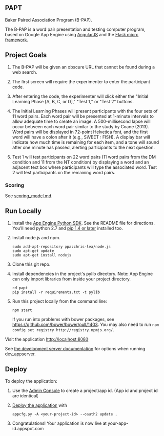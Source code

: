 ## PAPT

Baker Paired Association Program (B-PAP).

The B-PAP is a word pair presentation and testing computer program, based on
Google App Engine using [AngularJS](http://angularjs.org/) and the 
[Flask micro framework](http://flask.pocoo.org).

## Project Goals

1. The B-PAP will be given an obscure URL that cannot be found during a web search.  

2. The first screen will require the experimenter to enter the participant code.

3. After entering the code, the experimenter will click either the "Initial
Learning Phase [A, B, C, or D]," "Test 1," or "Test 2" buttons.  

4. The Initial Learning Phases will present participants with the four sets of
11 word pairs.  Each word pair will be presented at 1-minute intervals to allow
adequate time to create an image.  A 500-millisecond lapse will occur between
each word pair similar to the study by Coane (2013).  Word pairs will be
displayed in 72-point Helvetica font, and the first word will have a colon
after it (e.g., SWEET : FISH).  A display bar will indicate how much time is
remaining for each item, and a tone will sound after one minute has passed,
alerting participants to the next question.  

5. Test 1 will test participants on 22 word pairs (11 word pairs from the DM
condition and 11 from the NT condition) by displaying a word and an adjacent
text box where participants will type the associated word.  Test 2 will test
participants on the remaining word pairs. 

### Scoring

See [scoring_model.md](scoring_model.md).

## Run Locally
1. Install the [App Engine Python SDK](https://developers.google.com/appengine/downloads).
See the README file for directions. You'll need python 2.7 and [pip 1.4 or later](http://www.pip-installer.org/en/latest/installing.html) installed too.

2. Install node.js and npm.
   ```
   sudo add-apt-repository ppa:chris-lea/node.js
   sudo apt-get update
   sudo apt-get install nodejs
   ```

3. Clone this git repo.

4. Install dependencies in the project's pylib directory.
   Note: App Engine can only import libraries from inside your project directory.

   ```
   cd papt
   pip install -r requirements.txt -t pylib
   ```
5. Run this project locally from the command line:

   ```
   npm start
   ```
   If you run into problems with bower packages, see https://github.com/bower/bower/pull/1403.
   You may also need to run ```npm config set registry http://registry.npmjs.org/```.


Visit the application [http://localhost:8080](http://localhost:8080)

See [the development server documentation](https://developers.google.com/appengine/docs/python/tools/devserver)
for options when running dev_appserver.

## Deploy
To deploy the application:

1. Use the [Admin Console](https://appengine.google.com) to create a
   project/app id. (App id and project id are identical)
1. [Deploy the
   application](https://developers.google.com/appengine/docs/python/tools/uploadinganapp) with

   ```
   appcfg.py -A <your-project-id> --oauth2 update .
   ```
1. Congratulations!  Your application is now live at your-app-id.appspot.com

